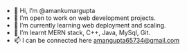 - 👋 Hi, I’m @amankumargupta
- 👀 I’m open to work on web development projects.
- 🌱 I’m currently learning web deployment and scaling.
- 💞️ I’m learnt MERN stack, C++, Java, MySql, Git.
- 📫 I can be connected here amangupta65734@gmail.com
